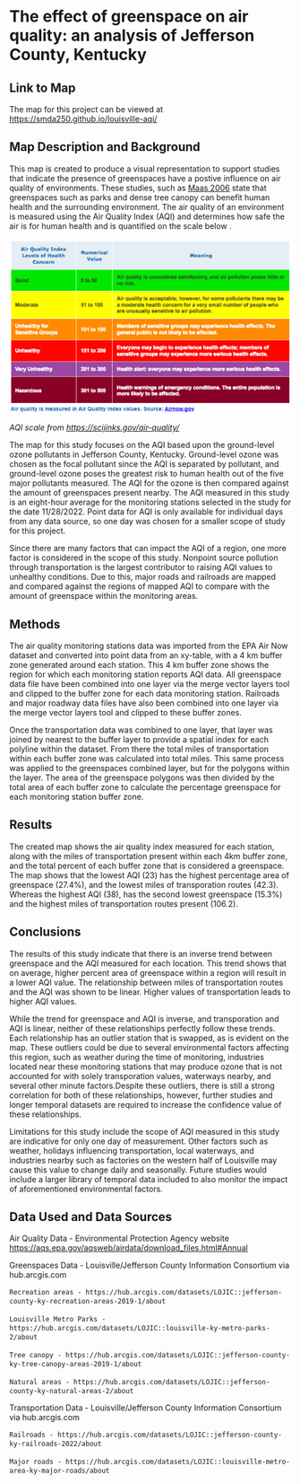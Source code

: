 # The effect of greenspace on air quality: an analysis of Jefferson County, Kentucky

## Link to Map

The map for this project can be viewed at https://smda250.github.io/louisville-aqi/

## Map Description and Background

This map is created to produce a visual representation to support studies that indicate the presence of greenspaces have a postive influence on air quality of environments.
These studies, such as [Maas 2006](https://jech.bmj.com/content/60/7/587) state that greenspaces such as parks and dense tree canopy can benefit human health and the surrounding environment. The air quality of an environment is measured using the Air Quality Index (AQI) and determines how safe the air is for human health and is quantified on the scale below .

![AQI](AQI.png)

*AQI scale from https://scijinks.gov/air-quality/*

The map for this study focuses on the AQI based upon the ground-level ozone pollutants in Jefferson County, Kentucky. Ground-level ozone was chosen as the focal pollutant since the AQI is separated by pollutant, and ground-level ozone poses the greatest risk to human health out of the five major pollutants measured. The AQI for the ozone is then compared against the amount of greenspaces present nearby. The AQI measured in this study is an eight-hour average for the monitoring stations selected in the study for the date 11/28/2022. Point data for AQI is only available for individual days from any data source, so one day was chosen for a smaller scope of study for this project. 

Since there are many factors that can impact the AQI of a region, one more factor is considered in the scope of this study. Nonpoint source pollution through transportation is the largest contributor to raising AQI values to unhealthy conditions. Due to this, major roads and railroads are mapped and compared against the regions of mapped AQI to compare with the amount of greenspace within the monitoring areas.

## Methods

The air quality monitoring stations data was imported from the EPA Air Now dataset and converted into point data from an xy-table, with a 4 km buffer zone generated around each station. 
This 4 km buffer zone shows the region for which each monitoring station reports AQI data. 
All greenspace data file have been combined into one layer via the merge vector layers tool and clipped to the buffer zone for each data monitoring station. Railroads and major roadway data files have also been combined into one layer via the merge vector layers tool and clipped to these buffer zones. 
		
Once the transportation data was combined to one layer, that layer was joined by nearest to the buffer layer to provide a spatial index for each polyline within the dataset. 
From there the total miles of transportation within each buffer zone was calculated into total miles. This same process was applied to the greenspaces combined layer, but for the polygons within the layer. 
The area of the greenspace polygons was then divided by the total area of each buffer zone to calculate the percentage greenspace for each monitoring station buffer zone. 

## Results

The created map shows the air quality index measured for each station, along with the miles of transportation present within each 4km buffer zone, and the total percent of 
each buffer zone that is considered a greenspace. The map shows that the lowest AQI (23) has the highest percentage area of greenspace (27.4%), and the lowest miles of transporation routes (42.3). Whereas the highest AQI (38), has the second lowest greenspace (15.3%) and the highest miles of transportation routes present (106.2).

## Conclusions

The results of this study indicate that there is an inverse trend between greenspace and the AQI measured for each location. This trend shows that on average, higher percent
area of greenspace within a region will result in a lower AQI value. The relationship between miles of transportation routes and the AQI was shown to be linear. Higher values of transportation leads to higher AQI values. 

While the trend for greenspace and AQI is inverse, and transporation and AQI is linear, neither of these relationships perfectly follow these trends. Each relationship has an outlier
station that is swapped, as is evident on the map. These outliers could be due to several environmental factors affecting this region, such as weather during the time of monitoring,
industries located near these monitoring stations that may produce ozone that is not accounted for with solely transporation values, waterways nearby, and several other minute factors.Despite these outliers, there is still a strong correlation for both of these relationships, however, further studies and longer temporal datasets are required to increase the confidence value of these relationships.

Limitations for this study include the scope of AQI measured in this study are indicative for only one day of measurement. Other factors such as weather, holidays influencing transportation, local waterways, and industries nearby such as factories on the western half of Louisville may cause this value to change daily and seasonally. Future studies would include a larger library of temporal data included to also monitor the impact of aforementioned environmental factors. 

## Data Used and Data Sources

Air Quality Data - Environmental Protection Agency website https://aqs.epa.gov/aqsweb/airdata/download_files.html#Annual

Greenspaces Data - Louisville/Jefferson County Information Consortium via hub.arcgis.com 

    Recreation areas - https://hub.arcgis.com/datasets/LOJIC::jefferson-county-ky-recreation-areas-2019-1/about

    Louisville Metro Parks - https://hub.arcgis.com/datasets/LOJIC::louisville-ky-metro-parks-2/about

    Tree canopy - https://hub.arcgis.com/datasets/LOJIC::jefferson-county-ky-tree-canopy-areas-2019-1/about

    Natural areas - https://hub.arcgis.com/datasets/LOJIC::jefferson-county-ky-natural-areas-2/about

Transportation Data - Louisville/Jefferson County Information Consortium via hub.arcgis.com

    Railroads - https://hub.arcgis.com/datasets/LOJIC::jefferson-county-ky-railroads-2022/about

    Major roads - https://hub.arcgis.com/datasets/LOJIC::louisville-metro-area-ky-major-roads/about